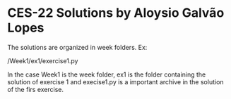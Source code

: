 # CES-22 Solutions by Aloysio Galvão Lopes

The solutions are organized in week folders. Ex:

/Week1/ex1/exercise1.py

In the case Week1 is the week folder, ex1 is the folder containing the solution of exercise 1 and execise1.py is a important archive in the solution of the firs exercise.
